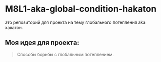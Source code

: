 # M8L1-aka-global-condition-hakaton
это репозиторий для проекта на тему глобального потепления aka хакатон.
## Моя идея для проекта:
> Способы борьбы с глобальным потеплением.
